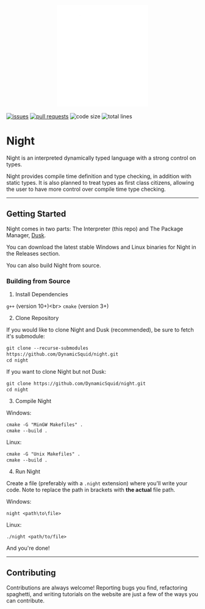 <p align="center">
  <img src="https://github.com/DynamicSquid/night/blob/master/docs/media/night-logo-black.png"/>
</p>

[![issues](https://img.shields.io/github/issues/DynamicSquid/night)](https://github.com/DynamicSquid/night/issues)
[![pull requests](https://img.shields.io/github/issues-pr/DynamicSquid/night)](https://github.com/DynamicSquid/night/pulls)
![code size](https://img.shields.io/github/languages/code-size/DynamicSquid/night)
![total lines](https://img.shields.io/tokei/lines/github.com/DynamicSquid/night?color=176606)

# Night

Night is an interpreted dynamically typed language with a strong control on types.

Night provides compile time definition and type checking, in addition with static types. It is also planned to treat types as first class citizens, allowing the user to have more control over compile time type checking.

---

## Getting Started

Night comes in two parts: The Interpreter (this repo) and The Package Manager, [Dusk](https://github.com/firefish111/dusk).

You can download the latest stable Windows and Linux binaries for Night in the Releases section.

You can also build Night from source.

### Building from Source

1. Install Dependencies

`g++` (version 10+)<br\>
`cmake` (version 3+)

2. Clone Repository

If you would like to clone Night and Dusk (recommended), be sure to fetch it's submodule:

```
git clone --recurse-submodules https://github.com/DynamicSquid/night.git
cd night
```

If you want to clone Night but not Dusk:

```
git clone https://github.com/DynamicSquid/night.git
cd night
```

3. Compile Night

Windows:

```
cmake -G "MinGW Makefiles" .
cmake --build .
```

Linux:

```
cmake -G "Unix Makefiles" .
cmake --build .
```

4. Run Night

Create a file (preferably with a `.night` extension) where you'll write your code.
Note to replace the path in brackets with **the actual** file path.

Windows:

```
night <path\to\file>
```

Linux:

```
./night <path/to/file>
```

And you're done!

---

## Contributing

Contributions are always welcome! Reporting bugs you find, refactoring spaghetti, and writing tutorials on the website are just a few of the ways you can contribute.
